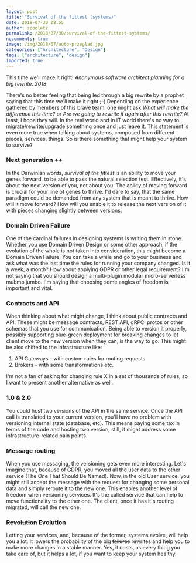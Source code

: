 ```yaml
---
layout: post
title: "Survival of the fittest (systems)"
date: 2018-07-30 08:55
author: scooletz
permalink: /2018/07/30/survival-of-the-fittest-systems/
nocomments: true
image: /img/2018/07/auto-przeglad.jpg
categories: ["Architecture", "Design"]
tags: ["architecture", "design"]
imported: true
---
```


This time we'll make it right! *Anonymous software architect planning for a big rewrite. 2018*

There's no better feeling that being led through a big rewrite by a prophet saying that this time we'll make it right ;-) Depending on the experience gathered by members of this brave team, one might ask *What will make the difference this time?* or *Are we going to rewrite it again after this rewrite?* At least, I hope they will. In the real world and in IT world there's no way to migrate/rewrite/upgrade something once and just leave it. This statement is even more true when talking about systems, composed from different pieces, services, things. So is there something that might help your system to survive?

### Next generation ++

In the Darwinian words, *survival of the fittest* is an ability to move your genes forward, to be able to pass the natural selection test. Effectively, it's about the next version of you, not about you. The ability of moving forward is crucial for your line of genes to thrive. I'd dare to say, that the same paradigm could be demanded from any system that is meant to thrive. How will it move forward? How will you enable it to release the next version of it with pieces changing slightly between versions.

### Domain Driven Failure

One of the cardinal failures in designing systems is writing them in stone. Whether you use Domain Driven Design or some other approach, if the evolution of the whole is not taken into consideration, this might become a Domain Driven Failure. You can take a while and go to your business and ask what was the last time the rules for running your company changed. Is it a week, a month? How about applying GDPR or other legal requirement? I'm not saying that you should design a multi-plugin modular micro-serverless mubmo jumbo. I'm saying that choosing some angles of freedom is important and vital.

### Contracts and API

When thinking about what might change, I think about public contracts and API. These might be message contracts, REST API, gRPC  protos or other schemas that you use for communication. Being able to version it properly, possibly supporting blue-green deployment for breaking changes to let client move to the new version when they can, is the way to go. This might be also shifted to the infrastructure like:

1. API Gateways - with custom rules for routing requests
1. Brokers - with some transformations etc.

I'm not a fan of asking for changing rule X in a set of thousands of rules, so I want to present another alternative as well.

### 1.0 & 2.0

You could host two versions of the API in the same service. Once the API call is translated to your current version, you'll have no problem with versioning internal state (database, etc). This means paying some tax in terms of the code and hosting two version, still, it might address some infrastructure-related pain points.

### Message routing

When you use messaging, the versioning gets even more interesting. Let's imagine that, because of GDPR, you moved all the user data to the other service (The One That Should Be Named). Now, in the old User service, you might still accept the message with the request for changing some personal data and simply reroute it to the new one. This enables another level of freedom when versioning services. It's the called service that can help to move functionality to the other one. The client, once it has it's routing migrated, will call the new one.

### <del>Revolution</del> Evolution

Letting your services, and, because of the former, systems evolve, will help you a lot. It lowers the probability of the big <del>failures</del> rewrites and help you to make more changes in a stable manner. Yes, it costs, as every thing you take care of, but it helps a lot, if you want to keep your system healthy.
